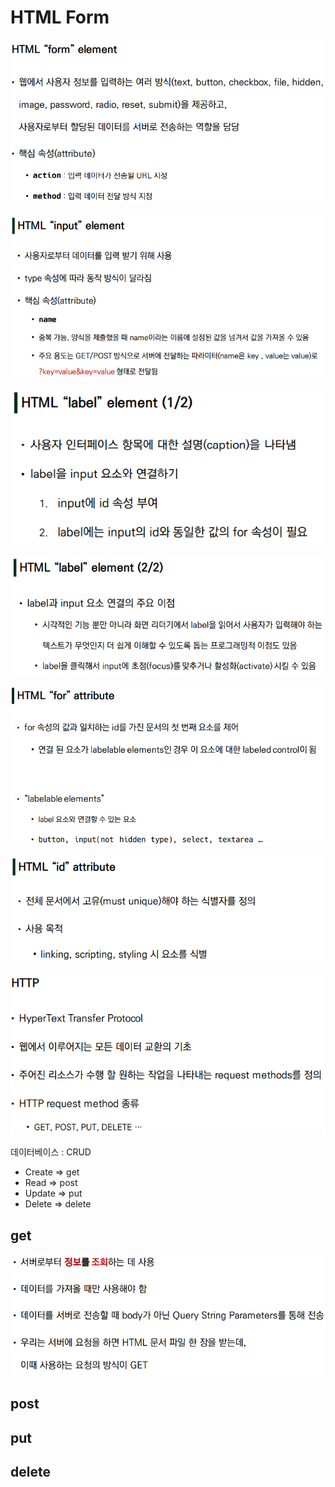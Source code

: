 # HTML Form

![image-20210831150331699](photo/image-20210831150331699.png)

![image-20210831150759718](photo/image-20210831150759718.png)

![image-20210831150809486](photo/image-20210831150809486.png)

![image-20210831150831532](photo/image-20210831150831532.png)

![image-20210831150845044](photo/image-20210831150845044.png)



![image-20210831150904142](photo/image-20210831150904142.png)



![image-20210831150406995](photo/image-20210831150406995.png)

데이터베이스 : CRUD

- Create  		=>	get
- Read             =>	post
- Update         =>    put
- Delete          =>    delete



## get

![image-20210831150946194](photo/image-20210831150946194.png)

## post

## put

## delete







